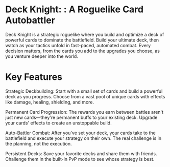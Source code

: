 # Deck Knight: : A Roguelike Card Autobattler
Deck Knight is a strategic roguelike where you build and optimize a deck of powerful cards to dominate the battlefield. Build your ultimate deck, then watch as your tactics unfold in fast-paced, automated combat. Every decision matters, from the cards you add to the upgrades you choose, as you venture deeper into the world.

# Key Features
Strategic Deckbuilding: Start with a small set of cards and build a powerful deck as you progress. Choose from a vast pool of unique cards with effects like damage, healing, shielding, and more.

Permanent Card Progression: The rewards you earn between battles aren't just new cards—they're permanent buffs to your existing deck. Upgrade your cards' effects to create an unstoppable build.

Auto-Battler Combat: After you've set your deck, your cards take to the battlefield and execute your strategy on their own. The real challenge is in the planning, not the execution.

Persistent Decks: Save your favorite decks and share them with friends. Challenge them in the built-in PvP mode to see whose strategy is best.
